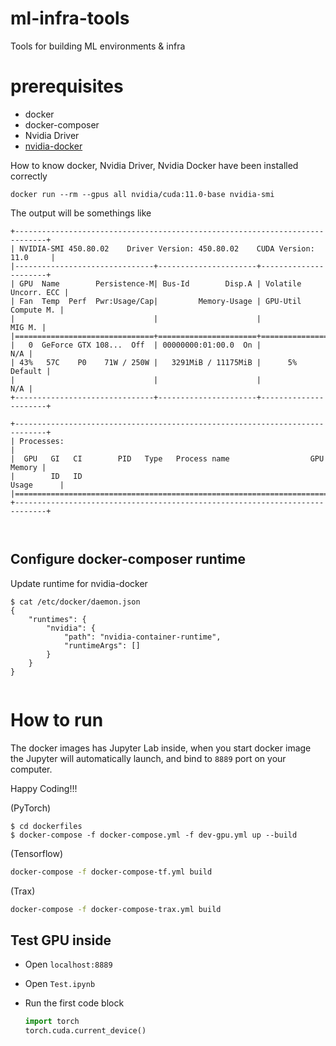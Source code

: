 # ml-infra-tools
Tools for building ML environments &amp; infra


# prerequisites

- docker
- docker-composer
- Nvidia Driver
- [nvidia-docker](https://docs.nvidia.com/datacenter/cloud-native/container-toolkit/overview.html)


How to know docker, Nvidia Driver, Nvidia Docker have been installed correctly

```
docker run --rm --gpus all nvidia/cuda:11.0-base nvidia-smi
```

The output will be somethings like

```
+-----------------------------------------------------------------------------+
| NVIDIA-SMI 450.80.02    Driver Version: 450.80.02    CUDA Version: 11.0     |
|-------------------------------+----------------------+----------------------+
| GPU  Name        Persistence-M| Bus-Id        Disp.A | Volatile Uncorr. ECC |
| Fan  Temp  Perf  Pwr:Usage/Cap|         Memory-Usage | GPU-Util  Compute M. |
|                               |                      |               MIG M. |
|===============================+======================+======================|
|   0  GeForce GTX 108...  Off  | 00000000:01:00.0  On |                  N/A |
| 43%   57C    P0    71W / 250W |   3291MiB / 11175MiB |      5%      Default |
|                               |                      |                  N/A |
+-------------------------------+----------------------+----------------------+

+-----------------------------------------------------------------------------+
| Processes:                                                                  |
|  GPU   GI   CI        PID   Type   Process name                  GPU Memory |
|        ID   ID                                                   Usage      |
|=============================================================================|
+-----------------------------------------------------------------------------+



```

## Configure docker-composer runtime

Update runtime for nvidia-docker

```
$ cat /etc/docker/daemon.json
{
    "runtimes": {
        "nvidia": {
            "path": "nvidia-container-runtime",
            "runtimeArgs": []
        }
    }
}


```


# How to run

The docker images has Jupyter Lab inside, when you start docker image the Jupyter will automatically launch, and bind to `8889` port on your computer.

Happy Coding!!!

(PyTorch)
```
$ cd dockerfiles
$ docker-compose -f docker-compose.yml -f dev-gpu.yml up --build
```

(Tensorflow)
```bash
docker-compose -f docker-compose-tf.yml build
```

(Trax)
```bash
docker-compose -f docker-compose-trax.yml build
```



## Test GPU inside

- Open `localhost:8889`
- Open `Test.ipynb`
- Run the first code block

    ```python
    import torch
    torch.cuda.current_device()

    ```

